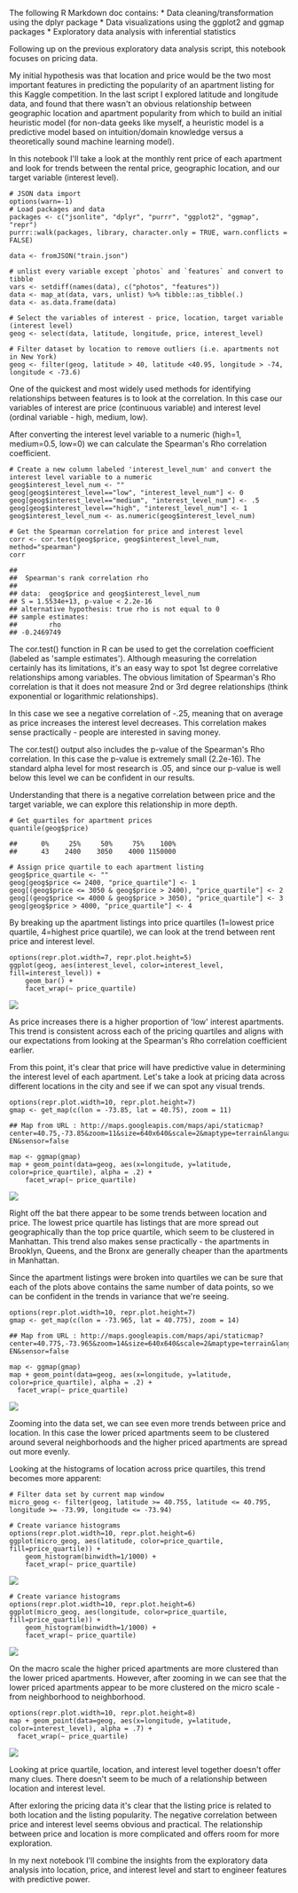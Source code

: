 The following R Markdown doc contains: \* Data cleaning/transformation
using the dplyr package \* Data visualizations using the ggplot2 and
ggmap packages \* Exploratory data analysis with inferential statistics

Following up on the previous exploratory data analysis script, this
notebook focuses on pricing data.

My initial hypothesis was that location and price would be the two most
important features in predicting the popularity of an apartment listing
for this Kaggle competition. In the last script I explored latitude and
longitude data, and found that there wasn't an obvious relationship
between geographic location and apartment popularity from which to build
an initial heuristic model (for non-data geeks like myself, a heuristic
model is a predictive model based on intuition/domain knowledge versus a
theoretically sound machine learning model).

In this notebook I'll take a look at the monthly rent price of each
apartment and look for trends between the rental price, geographic
location, and our target variable (interest level).

    # JSON data import
    options(warn=-1)
    # Load packages and data
    packages <- c("jsonlite", "dplyr", "purrr", "ggplot2", "ggmap", "repr")
    purrr::walk(packages, library, character.only = TRUE, warn.conflicts = FALSE)

    data <- fromJSON("train.json")

    # unlist every variable except `photos` and `features` and convert to tibble
    vars <- setdiff(names(data), c("photos", "features"))
    data <- map_at(data, vars, unlist) %>% tibble::as_tibble(.)
    data <- as.data.frame(data)

    # Select the variables of interest - price, location, target variable (interest level)
    geog <- select(data, latitude, longitude, price, interest_level)

    # Filter dataset by location to remove outliers (i.e. apartments not in New York)
    geog <- filter(geog, latitude > 40, latitude <40.95, longitude > -74, longitude < -73.6)

One of the quickest and most widely used methods for identifying
relationships between features is to look at the correlation. In this
case our variables of interest are price (continuous variable) and
interest level (ordinal variable - high, medium, low).

After converting the interest level variable to a numeric (high=1,
medium=0.5, low=0) we can calculate the Spearman's Rho correlation
coefficient.

    # Create a new column labeled 'interest_level_num' and convert the interest level variable to a numeric
    geog$interest_level_num <- ""
    geog[geog$interest_level=="low", "interest_level_num"] <- 0
    geog[geog$interest_level=="medium", "interest_level_num"] <- .5
    geog[geog$interest_level=="high", "interest_level_num"] <- 1
    geog$interest_level_num <- as.numeric(geog$interest_level_num)

    # Get the Spearman correlation for price and interest level
    corr <- cor.test(geog$price, geog$interest_level_num, method="spearman")
    corr

    ## 
    ##  Spearman's rank correlation rho
    ## 
    ## data:  geog$price and geog$interest_level_num
    ## S = 1.5534e+13, p-value < 2.2e-16
    ## alternative hypothesis: true rho is not equal to 0
    ## sample estimates:
    ##        rho 
    ## -0.2469749

The cor.test() function in R can be used to get the correlation
coefficient (labeled as 'sample estimates'). Although measuring the
correlation certainly has its limitations, it's an easy way to spot 1st
degree correlative relationships among variables. The obvious limitation
of Spearman's Rho correlation is that it does not measure 2nd or 3rd
degree relationships (think exponential or logarithmic relationships).

In this case we see a negative correlation of -.25, meaning that on
average as price increases the interest level decreases. This
correlation makes sense practically - people are interested in saving
money.

The cor.test() output also includes the p-value of the Spearman's Rho
correlation. In this case the p-value is extremely small (2.2e-16). The
standard alpha level for most research is .05, and since our p-value is
well below this level we can be confident in our results.

Understanding that there is a negative correlation between price and the
target variable, we can explore this relationship in more depth.

    # Get quartiles for apartment prices
    quantile(geog$price)

    ##      0%     25%     50%     75%    100% 
    ##      43    2400    3050    4000 1150000

    # Assign price quartile to each apartment listing
    geog$price_quartile <- ""
    geog[geog$price <= 2400, "price_quartile"] <- 1
    geog[(geog$price <= 3050 & geog$price > 2400), "price_quartile"] <- 2
    geog[(geog$price <= 4000 & geog$price > 3050), "price_quartile"] <- 3
    geog[geog$price > 4000, "price_quartile"] <- 4

By breaking up the apartment listings into price quartiles (1=lowest
price quartile, 4=highest price quartile), we can look at the trend
between rent price and interest level.

    options(repr.plot.width=7, repr.plot.height=5)
    ggplot(geog, aes(interest_level, color=interest_level, fill=interest_level)) + 
        geom_bar() + 
        facet_wrap(~ price_quartile)

![](exploratory_data_analysis_pricing_files/figure-markdown_strict/unnamed-chunk-5-1.png)

As price increases there is a higher proportion of 'low' interest
apartments. This trend is consistent across each of the pricing
quartiles and aligns with our expectations from looking at the
Spearman's Rho correlation coefficient earlier.

From this point, it's clear that price will have predictive value in
determining the interest level of each apartment. Let's take a look at
pricing data across different locations in the city and see if we can
spot any visual trends.

    options(repr.plot.width=10, repr.plot.height=7)
    gmap <- get_map(c(lon = -73.85, lat = 40.75), zoom = 11)

    ## Map from URL : http://maps.googleapis.com/maps/api/staticmap?center=40.75,-73.85&zoom=11&size=640x640&scale=2&maptype=terrain&language=en-EN&sensor=false

    map <- ggmap(gmap)
    map + geom_point(data=geog, aes(x=longitude, y=latitude, color=price_quartile), alpha = .2) + 
        facet_wrap(~ price_quartile)

![](exploratory_data_analysis_pricing_files/figure-markdown_strict/unnamed-chunk-6-1.png)

Right off the bat there appear to be some trends between location and
price. The lowest price quartile has listings that are more spread out
geographically than the top price quartile, which seem to be clustered
in Manhattan. This trend also makes sense practically - the apartments
in Brooklyn, Queens, and the Bronx are generally cheaper than the
apartments in Manhattan.

Since the apartment listings were broken into quartiles we can be sure
that each of the plots above contains the same number of data points, so
we can be confident in the trends in variance that we're seeing.

    options(repr.plot.width=10, repr.plot.height=7)
    gmap <- get_map(c(lon = -73.965, lat = 40.775), zoom = 14)

    ## Map from URL : http://maps.googleapis.com/maps/api/staticmap?center=40.775,-73.965&zoom=14&size=640x640&scale=2&maptype=terrain&language=en-EN&sensor=false

    map <- ggmap(gmap)
    map + geom_point(data=geog, aes(x=longitude, y=latitude, color=price_quartile), alpha = .2) + 
      facet_wrap(~ price_quartile)

![](exploratory_data_analysis_pricing_files/figure-markdown_strict/unnamed-chunk-7-1.png)

Zooming into the data set, we can see even more trends between price and
location. In this case the lower priced apartments seem to be clustered
around several neighborhoods and the higher priced apartments are spread
out more evenly.

Looking at the histograms of location across price quartiles, this trend
becomes more apparent:

    # Filter data set by current map window
    micro_geog <- filter(geog, latitude >= 40.755, latitude <= 40.795, longitude >= -73.99, longitude <= -73.94)

    # Create variance histograms
    options(repr.plot.width=10, repr.plot.height=6)
    ggplot(micro_geog, aes(latitude, color=price_quartile, fill=price_quartile)) + 
        geom_histogram(binwidth=1/1000) +
        facet_wrap(~ price_quartile)

![](exploratory_data_analysis_pricing_files/figure-markdown_strict/unnamed-chunk-8-1.png)

    # Create variance histograms
    options(repr.plot.width=10, repr.plot.height=6)
    ggplot(micro_geog, aes(longitude, color=price_quartile, fill=price_quartile)) + 
        geom_histogram(binwidth=1/1000) +
        facet_wrap(~ price_quartile)

![](exploratory_data_analysis_pricing_files/figure-markdown_strict/unnamed-chunk-9-1.png)

On the macro scale the higher priced apartments are more clustered than
the lower priced apartments. However, after zooming in we can see that
the lower priced apartments appear to be more clustered on the micro
scale - from neighborhood to neighborhood.

    options(repr.plot.width=10, repr.plot.height=8)
    map + geom_point(data=geog, aes(x=longitude, y=latitude, color=interest_level), alpha = .7) + 
      facet_wrap(~ price_quartile)

![](exploratory_data_analysis_pricing_files/figure-markdown_strict/unnamed-chunk-10-1.png)

Looking at price quartile, location, and interest level together doesn't
offer many clues. There doesn't seem to be much of a relationship
between location and interest level.

After exloring the pricing data it's clear that the listing price is
related to both location and the listing popularity. The negative
correlation between price and interest level seems obvious and
practical. The relationship between price and location is more
complicated and offers room for more exploration.

In my next notebook I'll combine the insights from the exploratory data
analysis into location, price, and interest level and start to engineer
features with predictive power.
